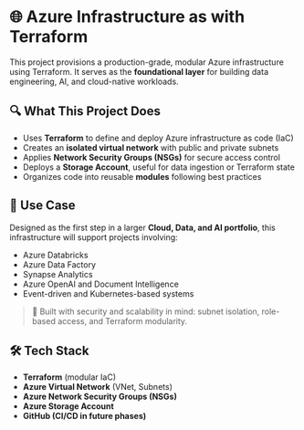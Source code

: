 # 🌐 Azure Infrastructure as with Terraform

This project provisions a production-grade, modular Azure infrastructure using Terraform. It serves as the **foundational layer** for building data engineering, AI, and cloud-native workloads.

## 🔍 What This Project Does

- Uses **Terraform** to define and deploy Azure infrastructure as code (IaC)
- Creates an **isolated virtual network** with public and private subnets
- Applies **Network Security Groups (NSGs)** for secure access control
- Deploys a **Storage Account**, useful for data ingestion or Terraform state
- Organizes code into reusable **modules** following best practices

## 🎯 Use Case

Designed as the first step in a larger **Cloud, Data, and AI portfolio**, this infrastructure will support projects involving:
- Azure Databricks
- Azure Data Factory
- Synapse Analytics
- Azure OpenAI and Document Intelligence
- Event-driven and Kubernetes-based systems

> 🔐 Built with security and scalability in mind: subnet isolation, role-based access, and Terraform modularity.

## 🛠️ Tech Stack

- **Terraform** (modular IaC)
- **Azure Virtual Network** (VNet, Subnets)
- **Azure Network Security Groups (NSGs)**
- **Azure Storage Account**
- **GitHub (CI/CD in future phases)**

